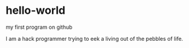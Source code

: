 # hello-world
my first program on github

I am a hack programmer trying to eek a living out of the pebbles of life.
